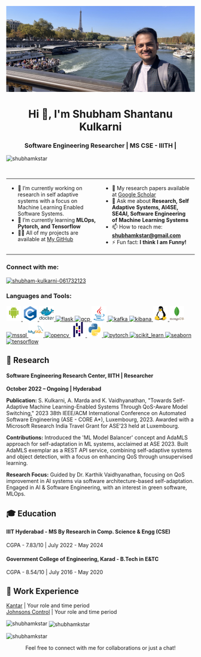 ![MasterHead](https://raw.githubusercontent.com/Shubhamkstar/Shubhamkstar/main/N.jpg)
<h1 align="center">Hi 👋, I'm Shubham Shantanu Kulkarni</h1>
<h3 align="center">Software Engineering Researcher | MS CSE - IIITH |</h3>

<p align="left"> <img src="https://komarev.com/ghpvc/?username=shubhamkstar&label=Profile%20views&color=0e75b6&style=flat" alt="shubhamkstar" /> </p>

<p align="left"> <a href="https://twitter.com/" target="blank"><img src="https://img.shields.io/twitter/follow/?logo=twitter&style=for-the-badge" alt="" /></a> </p>

<table>
<tr>
<td valign="top" width="50%">

- 🔭 I’m currently working on research in self adaptive systems with a focus on Machine Learning Enabled Software Systems.
- 🌱 I’m currently learning **MLOps, Pytorch, and Tensorflow**
- 👨‍💻 All of my projects are available at [My GitHub](https://github.com/Shubhamkstar)

</td>
<td valign="top" width="50%">

- 📝 My research papers available at [Google Scholar](https://scholar.google.com/citations?user=_H0VkbYAAAAJ&hl=en)
- 💬 Ask me about **Research, Self Adaptive Systems, AI4SE, SE4AI, Software Engineering of Machine Learning Systems**
- 📫 How to reach me: **shubhamkstar@gmail.com**
- ⚡ Fun fact: **I think I am Funny!**

</td>
</tr>
</table>

<h3 align="left">Connect with me:</h3>
<p align="left">
<a href="https://linkedin.com/in/shubham-kulkarni-061732123" target="blank"><img align="center" src="https://raw.githubusercontent.com/rahuldkjain/github-profile-readme-generator/master/src/images/icons/Social/linked-in-alt.svg" alt="shubham-kulkarni-061732123" height="30" width="40" /></a>
</p>

<h3 align="left">Languages and Tools:</h3>
<p align="left"> <a href="https://developer.android.com" target="_blank" rel="noreferrer"> <img src="https://raw.githubusercontent.com/devicons/devicon/master/icons/android/android-original-wordmark.svg" alt="android" width="40" height="40"/> </a> <a href="https://www.cprogramming.com/" target="_blank" rel="noreferrer"> <img src="https://raw.githubusercontent.com/devicons/devicon/master/icons/c/c-original.svg" alt="c" width="40" height="40"/> </a> <a href="https://www.docker.com/" target="_blank" rel="noreferrer"> <img src="https://raw.githubusercontent.com/devicons/devicon/master/icons/docker/docker-original-wordmark.svg" alt="docker" width="40" height="40"/> </a> <a href="https://flask.palletsprojects.com/" target="_blank" rel="noreferrer"> <img src="https://www.vectorlogo.zone/logos/pocoo_flask/pocoo_flask-icon.svg" alt="flask" width="40" height="40"/> </a> <a href="https://cloud.google.com" target="_blank" rel="noreferrer"> <img src="https://www.vectorlogo.zone/logos/google_cloud/google_cloud-icon.svg" alt="gcp" width="40" height="40"/> </a> <a href="https://www.java.com" target="_blank" rel="noreferrer"> <img src="https://raw.githubusercontent.com/devicons/devicon/master/icons/java/java-original.svg" alt="java" width="40" height="40"/> </a> <a href="https://kafka.apache.org/" target="_blank" rel="noreferrer"> <img src="https://www.vectorlogo.zone/logos/apache_kafka/apache_kafka-icon.svg" alt="kafka" width="40" height="40"/> </a> <a href="https://www.elastic.co/kibana" target="_blank" rel="noreferrer"> <img src="https://www.vectorlogo.zone/logos/elasticco_kibana/elasticco_kibana-icon.svg" alt="kibana" width="40" height="40"/> </a> <a href="https://www.linux.org/" target="_blank" rel="noreferrer"> <img src="https://raw.githubusercontent.com/devicons/devicon/master/icons/linux/linux-original.svg" alt="linux" width="40" height="40"/> </a> <a href="https://www.mongodb.com/" target="_blank" rel="noreferrer"> <img src="https://raw.githubusercontent.com/devicons/devicon/master/icons/mongodb/mongodb-original-wordmark.svg" alt="mongodb" width="40" height="40"/> </a> <a href="https://www.microsoft.com/en-us/sql-server" target="_blank" rel="noreferrer"> <img src="https://www.svgrepo.com/show/303229/microsoft-sql-server-logo.svg" alt="mssql" width="40" height="40"/> </a> <a href="https://www.mysql.com/" target="_blank" rel="noreferrer"> <img src="https://raw.githubusercontent.com/devicons/devicon/master/icons/mysql/mysql-original-wordmark.svg" alt="mysql" width="40" height="40"/> </a> <a href="https://opencv.org/" target="_blank" rel="noreferrer"> <img src="https://www.vectorlogo.zone/logos/opencv/opencv-icon.svg" alt="opencv" width="40" height="40"/> </a> <a href="https://pandas.pydata.org/" target="_blank" rel="noreferrer"> <img src="https://raw.githubusercontent.com/devicons/devicon/2ae2a900d2f041da66e950e4d48052658d850630/icons/pandas/pandas-original.svg" alt="pandas" width="40" height="40"/> </a> <a href="https://www.python.org" target="_blank" rel="noreferrer"> <img src="https://raw.githubusercontent.com/devicons/devicon/master/icons/python/python-original.svg" alt="python" width="40" height="40"/> </a> <a href="https://pytorch.org/" target="_blank" rel="noreferrer"> <img src="https://www.vectorlogo.zone/logos/pytorch/pytorch-icon.svg" alt="pytorch" width="40" height="40"/> </a> <a href="https://scikit-learn.org/" target="_blank" rel="noreferrer"> <img src="https://upload.wikimedia.org/wikipedia/commons/0/05/Scikit_learn_logo_small.svg" alt="scikit_learn" width="40" height="40"/> </a> <a href="https://seaborn.pydata.org/" target="_blank" rel="noreferrer"> <img src="https://seaborn.pydata.org/_images/logo-mark-lightbg.svg" alt="seaborn" width="40" height="40"/> </a> <a href="https://www.tensorflow.org" target="_blank" rel="noreferrer"> <img src="https://www.vectorlogo.zone/logos/tensorflow/tensorflow-icon.svg" alt="tensorflow" width="40" height="40"/> </a> </p>

<!-- Research and Education -->
<h2 align="left">🔬 Research</h2>
<h4>Software Engineering Research Center, IIITH | Researcher</h4>
<p><b>October 2022 – Ongoing | Hyderabad</b></p>
<p><b>Publication:</b> S. Kulkarni, A. Marda and K. Vaidhyanathan, "Towards Self-Adaptive Machine Learning-Enabled Systems Through QoS-Aware Model Switching," 2023 38th IEEE/ACM International Conference on Automated Software Engineering (ASE - CORE A*), Luxembourg, 2023. Awarded with a Microsoft Research India Travel Grant for ASE’23 held at Luxembourg.</p>
<p><b>Contributions:</b> Introduced the 'ML Model Balancer' concept and AdaMLS approach for self-adaptation in ML systems, acclaimed at ASE 2023. Built AdaMLS exemplar as a REST API service, combining self-adaptive systems and object detection, with a focus on enhancing QoS through unsupervised learning.</p>
<p><b>Research Focus:</b> Guided by Dr. Karthik Vaidhyanathan, focusing on QoS improvement in AI systems via software architecture-based self-adaptation. Engaged in AI & Software Engineering, with an interest in green software, MLOps.</p>

<h2 align="left">🎓 Education</h2>
<h4>IIIT Hyderabad - MS By Research in Comp. Science & Engg (CSE)</h4>
<p>CGPA - 7.83/10 | July 2022 - May 2024</p>
<h4>Government College of Engineering, Karad - B.Tech in E&TC</h4>
<p>CGPA - 8.54/10 | July 2016 - May 2020</p>

<!-- Work Experience -->
<h2 align="left">👔 Work Experience</h2>
<p align="left">
<a href="LINK_TO_YOUR_KANTAR_REPOSITORY">Kantar</a> | Your role and time period<br/>
<a href="LINK_TO_YOUR_JOHNSONS_CONTROL_REPOSITORY">Johnsons Control</a> | Your role and time period
</p>

<p><img align="left" src="https://github-readme-stats.vercel.app/api/top-langs?username=shubhamkstar&show_icons=true&locale=en&layout=compact" alt="shubhamkstar" /></p>

<p>&nbsp;<img align="center" src="https://github-readme-stats.vercel.app/api?username=shubhamkstar&show_icons=true&locale=en" alt="shubhamkstar" /></p>

<p><img align="center" src="https://github-readme-streak-stats.herokuapp.com/?user=shubhamkstar&" alt="shubhamkstar" /></p>
<!-- Footer -->
<p align="center">Feel free to connect with me for collaborations or just a chat!</p>
